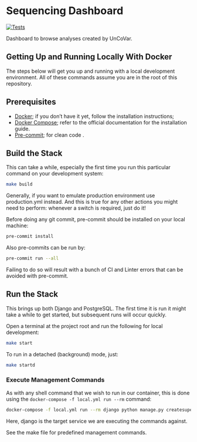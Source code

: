 # Sequencing Dashboard

[![Tests](https://github.com/thomasbtf/sars-dashboard/actions/workflows/ci.yml/badge.svg)](https://github.com/thomasbtf/sars-dashboard/actions/workflows/ci.yml)

Dashboard to browse analyses created by UnCoVar.

## Getting Up and Running Locally With Docker

The steps below will get you up and running with a local development environment. All of these commands assume you are in the root of this repository.

## Prerequisites

- [Docker](https://docs.docker.com/get-docker/); if you don’t have it yet, follow the installation instructions;
- [Docker Compose](https://docs.docker.com/compose/install/); refer to the official documentation for the installation guide.
- [Pre-commit](https://pre-commit.com/#install); for clean code .

## Build the Stack

This can take a while, especially the first time you run this particular command on your development system:

```bash
make build
```

Generally, if you want to emulate production environment use production.yml instead. And this is true for any other actions you might need to perform: whenever a switch is required, just do it!

Before doing any git commit, pre-commit should be installed on your local machine:

```bash
pre-commit install
```

Also pre-commits can be run by:

```bash
pre-commit run --all
```

Failing to do so will result with a bunch of CI and Linter errors that can be avoided with pre-commit.

## Run the Stack

This brings up both Django and PostgreSQL. The first time it is run it might take a while to get started, but subsequent runs will occur quickly.

Open a terminal at the project root and run the following for local development:

```bash
make start
```

To run in a detached (background) mode, just:

```bash
make startd
```

### Execute Management Commands

As with any shell command that we wish to run in our container, this is done using the `docker-compose -f local.yml run --rm` command:

```bash
docker-compose -f local.yml run --rm django python manage.py createsuperuser
```

Here, django is the target service we are executing the commands against.

See the make file for predefined management commands.
